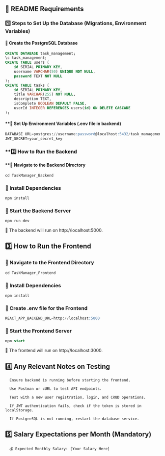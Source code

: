 ## **📌 README Requirements**  

### **1️⃣ Steps to Set Up the Database (Migrations, Environment Variables)**  

#### **🔹 Create the PostgreSQL Database**  
```sql
CREATE DATABASE task_management;
\c task_management;
CREATE TABLE users (
    id SERIAL PRIMARY KEY,
    username VARCHAR(50) UNIQUE NOT NULL,
    password TEXT NOT NULL
);
CREATE TABLE tasks (
    id SERIAL PRIMARY KEY,
    title VARCHAR(255) NOT NULL,
    description TEXT,
    isComplete BOOLEAN DEFAULT FALSE,
    userId INTEGER REFERENCES users(id) ON DELETE CASCADE
);
```

#### **🔹 Set Up Environment Variables (.env file in backend)

```sql
DATABASE_URL=postgres://username:password@localhost:5432/task_management
JWT_SECRET=your_secret_key
```
### **2️⃣ How to Run the Backend

#### **🔹 Navigate to the Backend Directory

```sql
cd TaskManager_Backend
```

### 🔹 Install Dependencies

```sql
npm install
```

### 🔹 Start the Backend Server

```sql
npm run dev
```

📌 The backend will run on http://localhost:5000.


## 3️⃣ How to Run the Frontend

### 🔹 Navigate to the Frontend Directory

```sql
cd TaskManager_Frontend
```

### 🔹 Install Dependencies

```sql
npm install
```

### 🔹 Create .env file for the Frontend

```sql
REACT_APP_BACKEND_URL=http://localhost:5000
```

### 🔹 Start the Frontend Server

```sql
npm start
```

📌 The frontend will run on http://localhost:3000.

## 4️⃣ Any Relevant Notes on Testing

      Ensure backend is running before starting the frontend.
      
      Use Postman or cURL to test API endpoints.
      
      Test with a new user registration, login, and CRUD operations.
      
      If JWT authentication fails, check if the token is stored in localStorage.
      
      If PostgreSQL is not running, restart the database service.

## 5️⃣ Salary Expectations per Month (Mandatory)

      💰 Expected Monthly Salary: [Your Salary Here]

